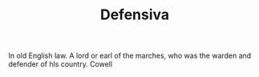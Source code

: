 ---
title: Defensiva
letter: D
permalink: "/definitions/bld-defensiva.html"
body: In old English law. A lord or earl of the marches, who was the warden and defender
  of hls country. Cowell
published_at: '2018-07-07'
source: Black's Law Dictionary 2nd Ed (1910)
layout: post
---
